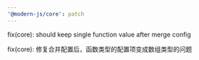 ```yaml
---
'@modern-js/core': patch
---
```


fix(core): should keep single function value after merge config

fix(core): 修复合并配置后，函数类型的配置项变成数组类型的问题
